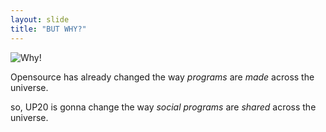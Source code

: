 ```yaml
---
layout: slide
title: "BUT WHY?"
---
```


![Why!](http://m.memegen.com/4xwkqt.jpg)

Opensource has already changed the way _programs_ are *made* across the universe.

so, UP20 is gonna change the way _social programs_ are *shared* across the universe.

